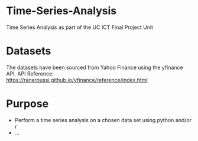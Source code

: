 # Time-Series-Analysis
Time Series Analysis as part of the UC ICT Final Project Unit

# Datasets
The datasets have been sourced from Yahoo Finance using the yfinance API. API Reference: https://ranaroussi.github.io/yfinance/reference/index.html

# Purpose
- Perform a time series analysis on a chosen data set using python and/or r
- ...

